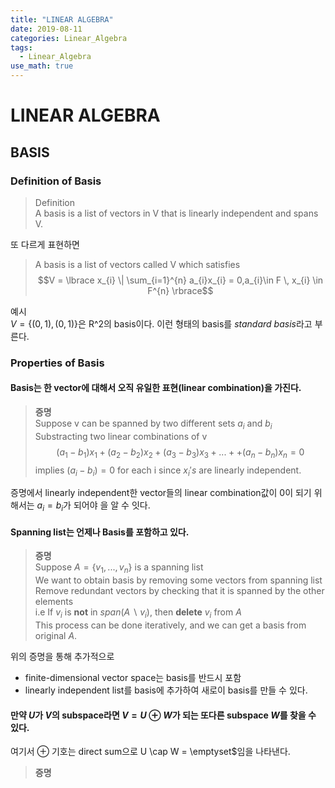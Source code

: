 ```yaml
---
title: "LINEAR ALGEBRA"
date: 2019-08-11
categories: Linear_Algebra
tags:
  - Linear_Algebra
use_math: true
---
```

# LINEAR ALGEBRA

## BASIS

### Definition of Basis

  >Definition<br>
  >A basis is a list of vectors in V that is linearly independent and spans V.

  또 다르게 표현하면<br>

  >A basis is a list of vectors called V which satisfies
  > $$V = \lbrace x_{i} \| \sum_{i=1}^{n} a_{i}x_{i} = 0,a_{i}\in F \, x_{i} \in F^{n} \rbrace$$


  예시<br>
  $V = \lbrace(0,1),(0,1)\rbrace$은 R^2의 basis이다. 이런 형태의 basis를  *standard basis*라고 부른다.

### Properties of Basis

#### Basis는 한 vector에 대해서 오직 유일한 표현(linear combination)을 가진다.
  >**증명**<br>
  >Suppose v can be spanned by two different sets ${a_{i}}$ and ${b_{i}}$<br>
  >Substracting two linear combinations of v<br>
  >$$(a_{1}-b_{1})x_{1}+(a_{2}-b_{2})x_{2}+(a_{3}-b_{3})x_{3}+...++(a_{n}-b_{n})x_{n} = 0$$
  >implies $(a_{i}-b_{i}) = 0$ for each i since $x_{i}'s$ are linearly independent.

  증명에서 linearly independent한 vector들의 linear combination값이 0이 되기 위해서는 $a_{i} = b_{i}$가 되어야 을 알 수 잇다.

#### Spanning list는 언제나 Basis를 포함하고 있다.
  >**증명**<br>
  >Suppose $A = \lbrace v_{1},...,v_{n} \rbrace$ is a spanning list</br>
  >We want to obtain basis by removing some vectors from spanning list</br>
  >Remove redundant vectors by checking that it is spanned by the other elements<br>
  >i.e If $v_{i}$ is **not** in $span(A \backslash v_{i})$, then **delete** $v_{i}$ from $A$<br>
  >This process can be done iteratively, and we can get a basis from original $A$.
  
  위의 증명을 통해 추가적으로 
  - finite-dimensional vector space는 basis를 반드시 포함
  - linearly independent list를 basis에 추가하여 새로이 basis를 만들 수 있다.
  
#### 만약 $U$가 $V$의 subspace라면 $V = U \oplus W$가 되는 또다른 subspace $W$를 찾을 수 있다.
  여기서 $\oplus$ 기호는 direct sum으로  U \cap W = \emptyset$임을 나타낸다.
  >**증명**
